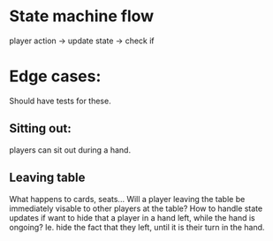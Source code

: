 # State machine flow

player action
-> update state
-> check if

# Edge cases:

Should have tests for these.

## Sitting out:

players can sit out during a hand.

## Leaving table

What happens to cards, seats...
Will a player leaving the table be immediately visable to other players at the table?
How to handle state updates if want to hide that a player in a hand left, while the hand is ongoing?
Ie. hide the fact that they left, until it is their turn in the hand.
